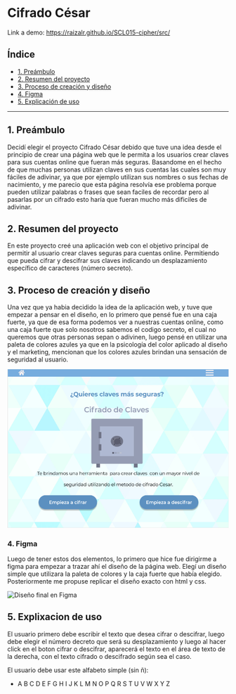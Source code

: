 # Cifrado César

Link a demo: https://raizalr.github.io/SCL015-cipher/src/

## Índice

* [1. Preámbulo](#1-preámbulo)
* [2. Resumen del proyecto](#2-resumen-del-proyecto)
* [3. Proceso de creación y diseño](#3-proceso-de-creación-y-diseño)
* [4. Figma](#4-Figma)
* [5. Explicación de uso](#5-explicación-de-uso)

***

## 1. Preámbulo

Decidí elegir el proyecto Cifrado César debido que tuve una idea desde el principio de crear una página web que le permita a los usuarios crear claves para sus cuentas online que fueran más seguras. Basandome en el hecho de que muchas personas utilizan claves en sus cuentas las cuales son muy fáciles de adivinar, ya que por ejemplo utilizan sus nombres o sus fechas de nacimiento, y me parecio que esta página resolvía ese problema porque pueden utilizar palabras o frases que sean faciles de recordar pero al pasarlas por un cifrado esto haría que fueran mucho más dificiles de adivinar.

## 2. Resumen del proyecto

En este proyecto creé una aplicación web con el objetivo principal de permitir al usuario crear claves seguras para cuentas online. Permitiendo que pueda cifrar y descifrar sus claves indicando un desplazamiento específico de caracteres (número secreto).


## 3. Proceso de creación y diseño

Una vez que ya habia decidido la idea de la aplicación web, y tuve que empezar a pensar en el diseño, en lo primero que pensé fue en una caja fuerte, ya que de esa forma podemos ver a nuestras cuentas online, como una caja fuerte que solo nosotros sabemos el codigo secreto, el cual no queremos que otras personas sepan o adivinen, luego pensé en utilizar una paleta de colores azules ya que en la psicología del color aplicado al diseño y el marketing, mencionan que los colores azules brindan una sensación de seguridad al usuario.

![Diseño de página principal](src/img/PaginaPrincipal.PNG "Diseño de página principal")

### 4. Figma

Luego de tener estos dos elementos, lo primero que hice fue dirigirme a figma para empezar a trazar ahí el diseño de la página web. Elegí un diseño simple que utilizara la paleta de colores y la caja fuerte que había elegido. Posteriormente me propuse replicar el diseño exacto con html y css.

![Diseño final en Figma](src/img/DiseñoFigma.PNG "Diseño final en figma")


## 5. Explixacion de uso
El usuario primero debe escribir el texto que desea cifrar o descifrar, luego debe elegir el número decreto que será su desplazamiento y luego al hacer click en el boton cifrar o descifrar, aparecerá el texto en el área de texto de la derecha, con el texto cifrado o descifrado según sea el caso. 

El usuario debe usar este alfabeto simple (sin ñ):

* A B C D E F G H I J K L M N O P Q R S T U V W X Y Z
